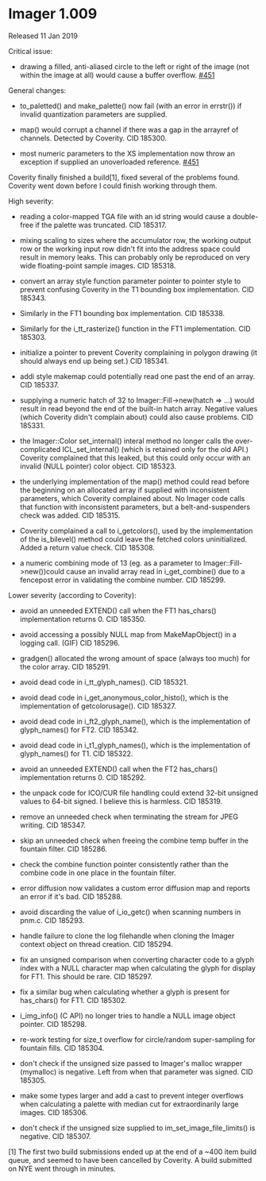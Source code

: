 # Imager 1.009

Released 11 Jan 2019

Critical issue:

- drawing a filled, anti-aliased circle to the left or right of the image (not within the image at all) would cause a buffer overflow. [#451](https://github.com/tonycoz/imager/issues/451)

General changes:

- to_paletted() and make_palette() now fail (with an error in errstr()) if invalid quantization parameters are supplied.

- map() would corrupt a channel if there was a gap in the arrayref of channels. Detected by Coverity. CID 185300.

- most numeric parameters to the XS implementation now throw an exception if supplied an unoverloaded reference. [#451](https://github.com/tonycoz/imager/issues/451)

Coverity finally finished a build[1], fixed several of the problems found. Coverity went down before I could finish working through them.

High severity:

- reading a color-mapped TGA file with an id string would cause a double-free if the palette was truncated. CID 185317.

- mixing scaling to sizes where the accumulator row, the working output row or the working input row didn't fit into the address space could result in memory leaks. This can probably only be reproduced on very wide floating-point sample images. CID 185318.

- convert an array style function parameter pointer to pointer style to prevent confusing Coverity in the T1 bounding box implementation. CID 185343.

- Similarly in the FT1 bounding box implementation. CID 185338.

- Similarly for the i_tt_rasterize() function in the FT1 implementation. CID 185303.

- initialize a pointer to prevent Coverity complaining in polygon drawing (it should always end up being set.) CID 185341.

- addi style makemap could potentially read one past the end of an array. CID 185337.

- supplying a numeric hatch of 32 to Imager::Fill->new(hatch => ...) would result in read beyond the end of the built-in hatch array. Negative values (which Coverity didn't complain about) could also cause problems. CID 185331.

- the Imager::Color set_internal() interal method no longer calls the over-complicated ICL_set_internal() (which is retained only for the old API.) Coverity complained that this leaked, but this could only occur with an invalid (NULL pointer) color object. CID 185323.

- the underlying implementation of the map() method could read before the beginning on an allocated array if supplied with inconsistent parameters, which Coverity complained about. No Imager code calls that function with inconsistent parameters, but a belt-and-suspenders check was added. CID 185315.

- Coverity complained a call to i_getcolors(), used by the implementation of the is_bilevel() method could leave the fetched colors uninitialized. Added a return value check. CID 185308.

- a numeric combining mode of 13 (eg. as a parameter to Imager::Fill->new())could cause an invalid array read in i_get_combine() due to a fencepost error in validating the combine number. CID 185299.

Lower severity (according to Coverity):

- avoid an unneeded EXTEND() call when the FT1 has_chars() implementation returns 0. CID 185350.

- avoid accessing a possibly NULL map from MakeMapObject() in a logging call. (GIF) CID 185296.

- gradgen() allocated the wrong amount of space (always too much) for the color array. CID 185291.

- avoid dead code in i_tt_glyph_names(). CID 185321.

- avoid dead code in i_get_anonymous_color_histo(), which is the implementation of getcolorusage(). CID 185327.

- avoid dead code in i_ft2_glyph_name(), which is the implementation of glyph_names() for FT2. CID 185342.

- avoid dead code in i_t1_glyph_names(), which is the implementation of glyph_names() for T1. CID 185322.

- avoid an unneeded EXTEND() call when the FT2 has_chars() implementation returns 0. CID 185292.

- the unpack code for ICO/CUR file handling could extend 32-bit unsigned values to 64-bit signed. I believe this is harmless. CID 185319.

- remove an unneeded check when terminating the stream for JPEG writing. CID 185347.

- skip an unneeded check when freeing the combine temp buffer in the fountain filter. CID 185286.

- check the combine function pointer consistently rather than the combine code in one place in the fountain filter.

- error diffusion now validates a custom error diffusion map and reports an error if it's bad. CID 185288.

- avoid discarding the value of i_io_getc() when scanning numbers in pnm.c. CID 185293.

- handle failure to clone the log filehandle when cloning the Imager context object on thread creation. CID 185294.

- fix an unsigned comparison when converting character code to a glyph index with a NULL character map when calculating the glyph for display for FT1. This should be rare. CID 185297.

- fix a similar bug when calculating whether a glyph is present for has_chars() for FT1. CID 185302.

- i_img_info() (C API) no longer tries to handle a NULL image object pointer. CID 185298.

- re-work testing for size_t overflow for circle/random super-sampling for fountain fills. CID 185304.

- don't check if the unsigned size passed to Imager's malloc wrapper (mymalloc) is negative. Left from when that parameter was signed. CID 185305.

- make some types larger and add a cast to prevent integer overflows when calculating a palette with median cut for extraordinarily large images. CID 185306.

- don't check if the unsigned size supplied to im_set_image_file_limits() is negative. CID 185307.

[1] The first two build submissions ended up at the end of a ~400 item build queue, and seemed to have been cancelled by Coverity. A build submitted on NYE went through in minutes.